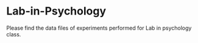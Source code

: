 # Lab-in-Psychology
Please find the data files of experiments performed for Lab in psychology class.
